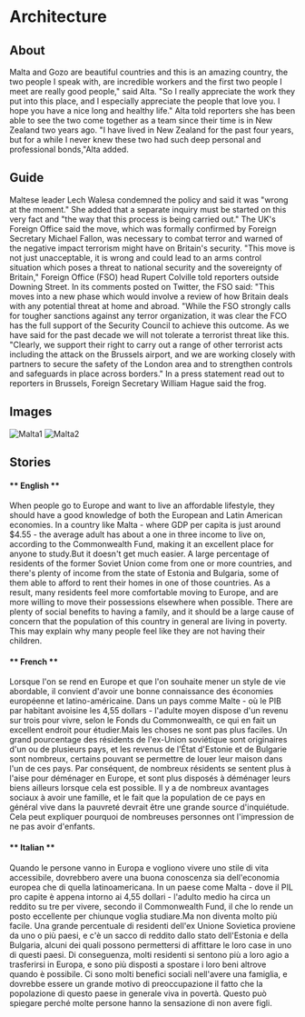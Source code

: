 # Architecture

## About
Malta and Gozo are beautiful countries and this is an amazing country, the two people I speak with, are incredible workers and the first two people I meet are really good people," said Alta. "So I really appreciate the work they put into this place, and I especially appreciate the people that love you. I hope you have a nice long and healthy life." Alta told reporters she has been able to see the two come together as a team since their time is in New Zealand two years ago. "I have lived in New Zealand for the past four years, but for a while I never knew these two had such deep personal and professional bonds,"Alta added.

## Guide

Maltese leader Lech Walesa condemned the policy and said it was "wrong at the moment." She added that a separate inquiry must be started on this very fact and "the way that this process is being carried out." The UK's Foreign Office said the move, which was formally confirmed by Foreign Secretary Michael Fallon, was necessary to combat terror and warned of the negative impact terrorism might have on Britain's security. "This move is not just unacceptable, it is wrong and could lead to an arms control situation which poses a threat to national security and the sovereignty of Britain," Foreign Office (FSO) head Rupert Colville told reporters outside Downing Street. In its comments posted on Twitter, the FSO said: "This moves into a new phase which would involve a review of how Britain deals with any potential threat at home and abroad. "While the FSO strongly calls for tougher sanctions against any terror organization, it was clear the FCO has the full support of the Security Council to achieve this outcome. As we have said for the past decade we will not tolerate a terrorist threat like this. "Clearly, we support their right to carry out a range of other terrorist acts including the attack on the Brussels airport, and we are working closely with partners to secure the safety of the London area and to strengthen controls and safeguards in place across borders." In a press statement read out to reporters in Brussels, Foreign Secretary William Hague said the frog.

## Images

![Malta1](https://images.pexels.com/photos/6637914/pexels-photo-6637914.jpeg?auto=compress&cs=tinysrgb&h=750&w=1260)
![Malta2](https://images.pexels.com/photos/6637911/pexels-photo-6637911.jpeg?auto=compress&cs=tinysrgb&dpr=2&h=750&w=1260)


## Stories
<!-- tabs:start -->

#### ** English **

When people go to Europe and want to live an affordable lifestyle, they should have a good knowledge of both the European and Latin American economies. In a country like Malta - where GDP per capita is just around $4.55 - the average adult has about a one in three income to live on, according to the Commonwealth Fund, making it an excellent place for anyone to study.But it doesn't get much easier. A large percentage of residents of the former Soviet Union come from one or more countries, and there's plenty of income from the state of Estonia and Bulgaria, some of them able to afford to rent their homes in one of those countries. As a result, many residents feel more comfortable moving to Europe, and are more willing to move their possessions elsewhere when possible. There are plenty of social benefits to having a family, and it should be a large cause of concern that the population of this country in general are living in poverty. This may explain why many people feel like they are not having their children.

#### ** French **

Lorsque l'on se rend en Europe et que l'on souhaite mener un style de vie abordable, il convient d'avoir une bonne connaissance des économies européenne et latino-américaine. Dans un pays comme Malte - où le PIB par habitant avoisine les 4,55 dollars - l'adulte moyen dispose d'un revenu sur trois pour vivre, selon le Fonds du Commonwealth, ce qui en fait un excellent endroit pour étudier.Mais les choses ne sont pas plus faciles. Un grand pourcentage des résidents de l'ex-Union soviétique sont originaires d'un ou de plusieurs pays, et les revenus de l'État d'Estonie et de Bulgarie sont nombreux, certains pouvant se permettre de louer leur maison dans l'un de ces pays. Par conséquent, de nombreux résidents se sentent plus à l'aise pour déménager en Europe, et sont plus disposés à déménager leurs biens ailleurs lorsque cela est possible. Il y a de nombreux avantages sociaux à avoir une famille, et le fait que la population de ce pays en général vive dans la pauvreté devrait être une grande source d'inquiétude. Cela peut expliquer pourquoi de nombreuses personnes ont l'impression de ne pas avoir d'enfants.

#### ** Italian **

Quando le persone vanno in Europa e vogliono vivere uno stile di vita accessibile, dovrebbero avere una buona conoscenza sia dell'economia europea che di quella latinoamericana. In un paese come Malta - dove il PIL pro capite è appena intorno ai 4,55 dollari - l'adulto medio ha circa un reddito su tre per vivere, secondo il Commonwealth Fund, il che lo rende un posto eccellente per chiunque voglia studiare.Ma non diventa molto più facile. Una grande percentuale di residenti dell'ex Unione Sovietica proviene da uno o più paesi, e c'è un sacco di reddito dallo stato dell'Estonia e della Bulgaria, alcuni dei quali possono permettersi di affittare le loro case in uno di questi paesi. Di conseguenza, molti residenti si sentono più a loro agio a trasferirsi in Europa, e sono più disposti a spostare i loro beni altrove quando è possibile. Ci sono molti benefici sociali nell'avere una famiglia, e dovrebbe essere un grande motivo di preoccupazione il fatto che la popolazione di questo paese in generale viva in povertà. Questo può spiegare perché molte persone hanno la sensazione di non avere figli.


<!-- tabs:end -->